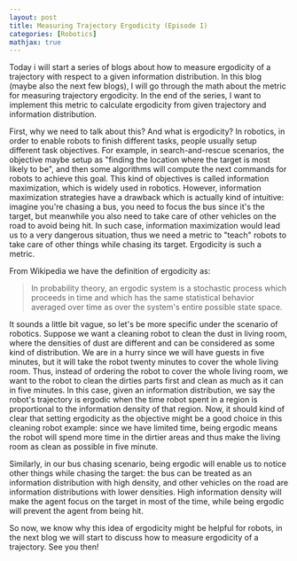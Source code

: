 ```yaml
---
layout: post
title: Measuring Trajectory Ergodicity (Episode I)
categories: [Robotics]
mathjax: true
---
```


Today i will start a series of blogs about how to measure ergodicity of a trajectory with respect to a given information distribution. In this blog (maybe also the next few blogs), I will go through the math about the metric for measuring trajectory ergodicity. In the end of the series, I want to implement this metric to calculate ergodicity from given trajectory and information distribution.

First, why we need to talk about this? And what is ergodicity? In robotics, in order to enable robots to finish different tasks, people usually setup different task objectives. For example, in search-and-rescue scenarios, the objective maybe setup as "finding the location where the target is most likely to be", and then some algorithms will compute the next commands for robots to achieve this goal. This kind of objectives is called information maximization, which is widely used in robotics. However, information maximization strategies have a drawback which is actually kind of intuitive: imagine you're chasing a bus, you need to focus the bus since it's the target, but meanwhile you also need to take care of other vehicles on the road to avoid being hit. In such case, information maximization would lead us to a very dangerous situation, thus we need a metric to "teach" robots to take care of other things while chasing its target. Ergodicity is such a metric.  

From Wikipedia we have the definition of ergodicity as:

> In probability theory, an ergodic system is a stochastic process which proceeds in time and which has the same statistical behavior averaged over time as over the system's entire possible state space.

It sounds a little bit vague, so let's be more specific under the scenario of robotics. Suppose we want a cleaning robot to clean the dust in living room, where the densities of dust are different and can be considered as some kind of distribution. We are in a hurry since we will have guests in five minutes, but it will take the robot twenty minutes to cover the whole living room. Thus, instead of ordering the robot to cover the whole living room, we want to the robot to clean the dirties parts first and clean as much as it can in five minutes. In this case, given an information distribution, we say the robot's trajectory is ergodic when the time robot spent in a region is proportional to the information density of that region. Now, it should kind of clear that setting ergodicity as the objective might be a good choice in this cleaning robot example: since we have limited time, being ergodic means the robot will spend more time in the dirtier areas and thus make the living room as clean as possible in five minute.

Similarly, in our bus chasing scenario, being ergodic will enable us to notice other things while chasing the target: the bus can be treated as an information distribution with high density, and other vehicles on the road are information distributions with lower densities. High information density will make the agent focus on the target in most of the time, while being ergodic will prevent the agent from being hit.

So now, we know why this idea of ergodicity might be helpful for robots, in the next blog we will start to discuss how to measure ergodicity of a trajectory. See you then!